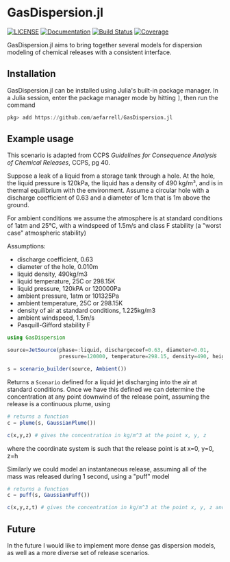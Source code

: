 # GasDispersion.jl
[![LICENSE](https://img.shields.io/badge/license-MIT-lightgrey.svg)](https://github.com/aefarrell/GasDispersion.jl/blob/main/LICENSE)
[![Documentation](https://img.shields.io/badge/docs-dev-blue)](https://aefarrell.github.io/GasDispersion.jl/dev/)
[![Build Status](https://github.com/aefarrell/GasDispersion.jl/workflows/CI/badge.svg)](https://github.com/aefarrell/GasDispersion.jl/actions)
[![Coverage](https://codecov.io/gh/aefarrell/GasDispersion.jl/branch/main/graph/badge.svg?token=PB3LOR80K2)](https://codecov.io/gh/aefarrell/GasDispersion.jl)

GasDispersion.jl aims to bring together several models for dispersion modeling
of chemical releases with a consistent interface.

## Installation

GasDispersion.jl can be installed using Julia's built-in package manager. In a
Julia session, enter the package manager mode by hitting `]`, then run the
command

```julia
pkg> add https://github.com/aefarrell/GasDispersion.jl
```


## Example usage

This scenario is adapted from CCPS *Guidelines for Consequence Analysis of
Chemical Releases*, CCPS, pg 40.

Suppose a leak of a liquid from a storage tank through a hole. At the hole, the
liquid pressure is 120kPa, the liquid has a density of 490 kg/m³, and is in
thermal equilibrium with the environment. Assume a circular hole with a
discharge coefficient of 0.63 and a diameter of 1cm that is 1m above the ground.

For ambient conditions we assume the atmosphere is at standard conditions of
1atm and 25°C, with a windspeed of 1.5m/s and class F stability (a "worst case"
atmospheric stability)

Assumptions:
+ discharge coefficient, 0.63
+ diameter of the hole, 0.010m
+ liquid density, 490kg/m3
+ liquid temperature, 25C or 298.15K
+ liquid pressure, 120kPA or 120000Pa
+ ambient pressure, 1atm or 101325Pa
+ ambient temperature, 25C or 298.15K
+ density of air at standard conditions, 1.225kg/m3
+ ambient windspeed, 1.5m/s
+ Pasquill-Gifford stability F

```julia
using GasDispersion

source=JetSource(phase=:liquid, dischargecoef=0.63, diameter=0.01,
                 pressure=120000, temperature=298.15, density=490, height=1)

s = scenario_builder(source, Ambient())
```

Returns a `Scenario` defined for a liquid jet discharging into the air at
standard conditions. Once we have this defined we can determine the
concentration at any point downwind of the release point, assuming the release
is a continuous plume, using

```julia
# returns a function
c = plume(s, GaussianPlume())

c(x,y,z) # gives the concentration in kg/m^3 at the point x, y, z
```

where the coordinate system is such that the release point is at x=0, y=0, z=h

Similarly we could model an instantaneous release, assuming all of the mass was
released during 1 second, using a "puff" model
```julia
# returns a function
c = puff(s, GaussianPuff())

c(x,y,z,t) # gives the concentration in kg/m^3 at the point x, y, z and time t
```

## Future

In the future I would like to implement more dense gas dispersion models, as
well as a more diverse set of release scenarios.
